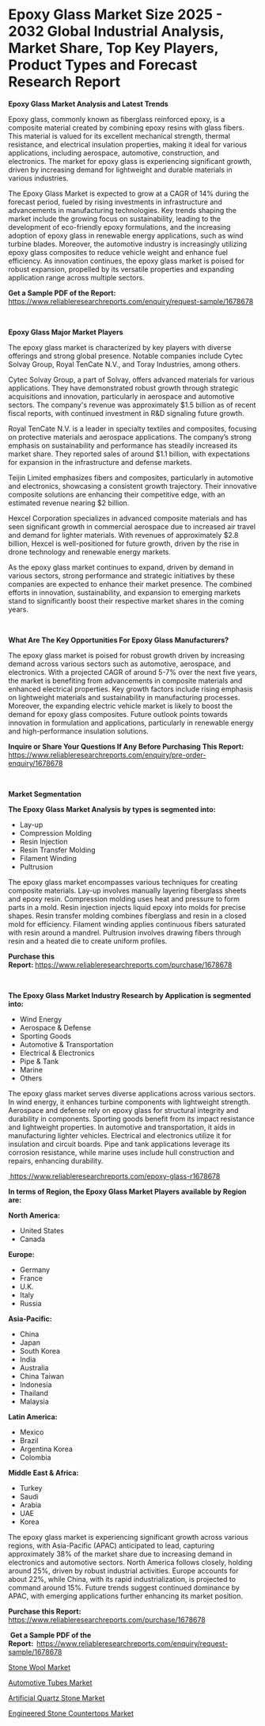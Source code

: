 <p><h1>Epoxy Glass Market Size 2025 - 2032 Global Industrial Analysis, Market Share, Top Key Players, Product Types and Forecast Research Report</h1></p><p><strong>Epoxy Glass Market Analysis and Latest Trends</strong></p>
<p><p>Epoxy glass, commonly known as fiberglass reinforced epoxy, is a composite material created by combining epoxy resins with glass fibers. This material is valued for its excellent mechanical strength, thermal resistance, and electrical insulation properties, making it ideal for various applications, including aerospace, automotive, construction, and electronics. The market for epoxy glass is experiencing significant growth, driven by increasing demand for lightweight and durable materials in various industries.</p><p>The Epoxy Glass Market is expected to grow at a CAGR of 14% during the forecast period, fueled by rising investments in infrastructure and advancements in manufacturing technologies. Key trends shaping the market include the growing focus on sustainability, leading to the development of eco-friendly epoxy formulations, and the increasing adoption of epoxy glass in renewable energy applications, such as wind turbine blades. Moreover, the automotive industry is increasingly utilizing epoxy glass composites to reduce vehicle weight and enhance fuel efficiency. As innovation continues, the epoxy glass market is poised for robust expansion, propelled by its versatile properties and expanding application range across multiple sectors.</p></p>
<p><strong>Get a Sample PDF of the Report:&nbsp;</strong> <a href="https://www.reliableresearchreports.com/enquiry/request-sample/1678678?utm_campaign=116&utm_medium=2&utm_source=Github&utm_content=ia&utm_term=01042025&utm_id=epoxy-glass">https://www.reliableresearchreports.com/enquiry/request-sample/1678678</a></p>
<p>&nbsp;</p>
<p><strong>Epoxy Glass Major Market Players</strong></p>
<p><p>The epoxy glass market is characterized by key players with diverse offerings and strong global presence. Notable companies include Cytec Solvay Group, Royal TenCate N.V., and Toray Industries, among others.</p><p>Cytec Solvay Group, a part of Solvay, offers advanced materials for various applications. They have demonstrated robust growth through strategic acquisitions and innovation, particularly in aerospace and automotive sectors. The company's revenue was approximately $1.5 billion as of recent fiscal reports, with continued investment in R&D signaling future growth.</p><p>Royal TenCate N.V. is a leader in specialty textiles and composites, focusing on protective materials and aerospace applications. The company’s strong emphasis on sustainability and performance has steadily increased its market share. They reported sales of around $1.1 billion, with expectations for expansion in the infrastructure and defense markets.</p><p>Teijin Limited emphasizes fibers and composites, particularly in automotive and electronics, showcasing a consistent growth trajectory. Their innovative composite solutions are enhancing their competitive edge, with an estimated revenue nearing $2 billion.</p><p>Hexcel Corporation specializes in advanced composite materials and has seen significant growth in commercial aerospace due to increased air travel and demand for lighter materials. With revenues of approximately $2.8 billion, Hexcel is well-positioned for future growth, driven by the rise in drone technology and renewable energy markets.</p><p>As the epoxy glass market continues to expand, driven by demand in various sectors, strong performance and strategic initiatives by these companies are expected to enhance their market presence. The combined efforts in innovation, sustainability, and expansion to emerging markets stand to significantly boost their respective market shares in the coming years.</p></p>
<p>&nbsp;</p>
<p><strong>What Are The Key Opportunities For Epoxy Glass Manufacturers?</strong></p>
<p><p>The epoxy glass market is poised for robust growth driven by increasing demand across various sectors such as automotive, aerospace, and electronics. With a projected CAGR of around 5-7% over the next five years, the market is benefiting from advancements in composite materials and enhanced electrical properties. Key growth factors include rising emphasis on lightweight materials and sustainability in manufacturing processes. Moreover, the expanding electric vehicle market is likely to boost the demand for epoxy glass composites. Future outlook points towards innovation in formulation and applications, particularly in renewable energy and high-performance insulation solutions.</p></p>
<p><strong>Inquire or Share Your Questions If Any Before Purchasing This Report:</strong> <a href="https://www.reliableresearchreports.com/enquiry/pre-order-enquiry/1678678?utm_campaign=116&utm_medium=2&utm_source=Github&utm_content=ia&utm_term=01042025&utm_id=epoxy-glass">https://www.reliableresearchreports.com/enquiry/pre-order-enquiry/1678678</a></p>
<p>&nbsp;</p>
<p><strong>Market Segmentation</strong></p>
<p><strong>The Epoxy Glass Market Analysis by types is segmented into:</strong></p>
<p><ul><li>Lay-up</li><li>Compression Molding</li><li>Resin Injection</li><li>Resin Transfer Molding</li><li>Filament Winding</li><li>Pultrusion</li></ul></p>
<p><p>The epoxy glass market encompasses various techniques for creating composite materials. Lay-up involves manually layering fiberglass sheets and epoxy resin. Compression molding uses heat and pressure to form parts in a mold. Resin injection injects liquid epoxy into molds for precise shapes. Resin transfer molding combines fiberglass and resin in a closed mold for efficiency. Filament winding applies continuous fibers saturated with resin around a mandrel. Pultrusion involves drawing fibers through resin and a heated die to create uniform profiles.</p></p>
<p><strong>Purchase this Report:&nbsp;</strong><a href="https://www.reliableresearchreports.com/purchase/1678678?utm_campaign=116&utm_medium=2&utm_source=Github&utm_content=ia&utm_term=01042025&utm_id=epoxy-glass">https://www.reliableresearchreports.com/purchase/1678678</a></p>
<p>&nbsp;</p>
<p><strong>The Epoxy Glass Market Industry Research by Application is segmented into:</strong></p>
<p><ul><li>Wind Energy</li><li>Aerospace & Defense</li><li>Sporting Goods</li><li>Automotive & Transportation</li><li>Electrical & Electronics</li><li>Pipe & Tank</li><li>Marine</li><li>Others</li></ul></p>
<p><p>The epoxy glass market serves diverse applications across various sectors. In wind energy, it enhances turbine components with lightweight strength. Aerospace and defense rely on epoxy glass for structural integrity and durability in components. Sporting goods benefit from its impact resistance and lightweight properties. In automotive and transportation, it aids in manufacturing lighter vehicles. Electrical and electronics utilize it for insulation and circuit boards. Pipe and tank applications leverage its corrosion resistance, while marine uses include hull construction and repairs, enhancing durability.</p></p>
<p><a href="https://www.reliableresearchreports.com/epoxy-glass-r1678678?utm_campaign=116&utm_medium=2&utm_source=Github&utm_content=ia&utm_term=01042025&utm_id=epoxy-glass">&nbsp;https://www.reliableresearchreports.com/epoxy-glass-r1678678</a></p>
<p><strong>In terms of Region, the Epoxy Glass Market Players available by Region are:</strong></p>
<p>
    <p> <strong> North America: </strong>
        <ul>
            <li>United States</li>
            <li>Canada</li>
        </ul>
        </p> 
    <p> <strong> Europe: </strong>
        <ul>
            <li>Germany</li>
            <li>France</li>
            <li>U.K.</li>
            <li>Italy</li>
            <li>Russia</li>
        </ul>
        </p> 
    <p> <strong> Asia-Pacific: </strong>
        <ul>
            <li>China</li>
            <li>Japan</li>
            <li>South Korea</li>
            <li>India</li>
            <li>Australia</li>
            <li>China Taiwan</li>
            <li>Indonesia</li>
            <li>Thailand</li>
            <li>Malaysia</li>
        </ul>
        </p> 
    <p> <strong> Latin America: </strong>
        <ul>
            <li>Mexico</li>
            <li>Brazil</li>
            <li>Argentina Korea</li>
            <li>Colombia</li>
        </ul>
        </p> 
    <p> <strong> Middle East & Africa: </strong>
        <ul>
            <li>Turkey</li>
            <li>Saudi</li>
            <li>Arabia</li>
            <li>UAE</li>
            <li>Korea</li>
        </ul>
    </p>
    </p>
<p><p>The epoxy glass market is experiencing significant growth across various regions, with Asia-Pacific (APAC) anticipated to lead, capturing approximately 38% of the market share due to increasing demand in electronics and automotive sectors. North America follows closely, holding around 25%, driven by robust industrial activities. Europe accounts for about 22%, while China, with its rapid industrialization, is projected to command around 15%. Future trends suggest continued dominance by APAC, with emerging applications further enhancing its market position.</p></p>
<p><strong>Purchase this Report: </strong><a href="https://www.reliableresearchreports.com/purchase/1678678?utm_campaign=116&utm_medium=2&utm_source=Github&utm_content=ia&utm_term=01042025&utm_id=epoxy-glass">https://www.reliableresearchreports.com/purchase/1678678</a></p>
<p>&nbsp;<strong>Get a Sample PDF of the Report:&nbsp;&nbsp;</strong><a href="https://www.reliableresearchreports.com/enquiry/request-sample/1678678?utm_campaign=116&utm_medium=2&utm_source=Github&utm_content=ia&utm_term=01042025&utm_id=epoxy-glass">https://www.reliableresearchreports.com/enquiry/request-sample/1678678</a></p>
<p><strong></strong></p>
<p><p><a href="https://github.com/XavierTyler76/Market-Research-Report-List-1/blob/main/stone-wool-market.md?utm_campaign=116&utm_medium=2&utm_source=Github&utm_content=ia&utm_term=01042025&utm_id=epoxy-glass">Stone Wool Market</a></p><p><a href="https://github.com/OlenFleming68/Market-Research-Report-List-1/blob/main/automotive-tubes-market.md?utm_campaign=116&utm_medium=2&utm_source=Github&utm_content=ia&utm_term=01042025&utm_id=epoxy-glass">Automotive Tubes Market</a></p><p><a href="https://github.com/mookiesville/Market-Research-Report-List-1/blob/main/artificial-quartz-stone-market.md?utm_campaign=116&utm_medium=2&utm_source=Github&utm_content=ia&utm_term=01042025&utm_id=epoxy-glass">Artificial Quartz Stone Market</a></p><p><a href="https://github.com/marlanamarvn/Market-Research-Report-List-1/blob/main/engineered-stone-countertops-market.md?utm_campaign=116&utm_medium=2&utm_source=Github&utm_content=ia&utm_term=01042025&utm_id=epoxy-glass">Engineered Stone Countertops Market</a></p></p>
